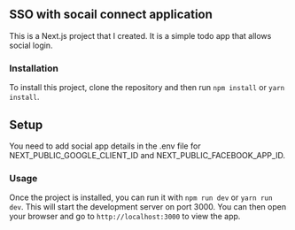## SSO with socail connect application

This is a Next.js project that I created. It is a simple todo app that allows social login.

### Installation

To install this project, clone the repository and then run `npm install` or `yarn install`.

## Setup

You need to add social app details in the .env file for NEXT_PUBLIC_GOOGLE_CLIENT_ID and NEXT_PUBLIC_FACEBOOK_APP_ID.

### Usage

Once the project is installed, you can run it with `npm run dev` or `yarn run dev`. This will start the development server on port 3000. You can then open your browser and go to `http://localhost:3000` to view the app.


